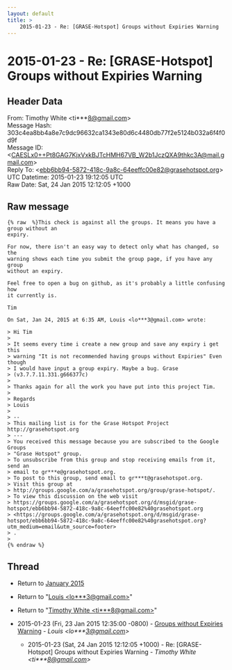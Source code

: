 ```yaml
---
layout: default
title: >
    2015-01-23 - Re: [GRASE-Hotspot] Groups without Expiries Warning
---
```


# 2015-01-23 - Re: [GRASE-Hotspot] Groups without Expiries Warning

## Header Data

From: Timothy White \<ti***8@gmail.com\><br>
Message Hash: 303c4ea8bb4a8e7c9dc96632ca1343e80d6c4480db77f2e5124b032a6f4f0d9f<br>
Message ID: \<CAESLx0++Pt8GAG7KjxVxkBJTcHMH67VB_W2b1JczQXA9thkc3A@mail.gmail.com\><br>
Reply To: \<ebb6bb94-5872-418c-9a8c-64eeffc00e82@grasehotspot.org\><br>
UTC Datetime: 2015-01-23 19:12:05 UTC<br>
Raw Date: Sat, 24 Jan 2015 12:12:05 +1000<br>

## Raw message

```
{% raw  %}This check is against all the groups. It means you have a group without an
expiry.

For now, there isn't an easy way to detect only what has changed, so the
warning shows each time you submit the group page, if you have any group
without an expiry.

Feel free to open a bug on github, as it's probably a little confusing how
it currently is.

Tim

On Sat, Jan 24, 2015 at 6:35 AM, Louis <lo***3@gmail.com> wrote:

> Hi Tim
>
> It seems every time i create a new group and save any expiry i get this
> warning "It is not recommended having groups without Expiries" Even though
> I would have input a group expiry. Maybe a bug. Grase
> (v3.7.7.11.331.g666377c)
>
> Thanks again for all the work you have put into this project Tim.
>
> Regards
> Louis
>
> --
> This mailing list is for the Grase Hotspot Project http://grasehotspot.org
> ---
> You received this message because you are subscribed to the Google Groups
> "Grase Hotspot" group.
> To unsubscribe from this group and stop receiving emails from it, send an
> email to gr***e@grasehotspot.org.
> To post to this group, send email to gr***t@grasehotspot.org.
> Visit this group at
> http://groups.google.com/a/grasehotspot.org/group/grase-hotspot/.
> To view this discussion on the web visit
> https://groups.google.com/a/grasehotspot.org/d/msgid/grase-hotspot/ebb6bb94-5872-418c-9a8c-64eeffc00e82%40grasehotspot.org
> <https://groups.google.com/a/grasehotspot.org/d/msgid/grase-hotspot/ebb6bb94-5872-418c-9a8c-64eeffc00e82%40grasehotspot.org?utm_medium=email&utm_source=footer>
> .
>
{% endraw %}
```

## Thread

+ Return to [January 2015](/archive/2015/01)

+ Return to "[Louis <lo***3<span>@</span>gmail.com>](/authors/lo___3_at_gmail_com)"
+ Return to "[Timothy White <ti***8<span>@</span>gmail.com>](/authors/ti___8_at_gmail_com)"

+ 2015-01-23 (Fri, 23 Jan 2015 12:35:00 -0800) - [Groups without Expiries Warning](/archive/2015/01/c997d13f21abef0661c586d8a169625eb278c33841b68dec0e06902d4b22b221) - _Louis \<lo***3@gmail.com\>_
  + 2015-01-23 (Sat, 24 Jan 2015 12:12:05 +1000) - Re: [GRASE-Hotspot] Groups without Expiries Warning - _Timothy White \<ti***8@gmail.com\>_

